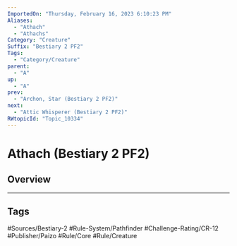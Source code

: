 ```yaml
---
ImportedOn: "Thursday, February 16, 2023 6:10:23 PM"
Aliases:
  - "Athach"
  - "Athachs"
Category: "Creature"
Suffix: "Bestiary 2 PF2"
Tags:
  - "Category/Creature"
parent:
  - "A"
up:
  - "A"
prev:
  - "Archon, Star (Bestiary 2 PF2)"
next:
  - "Attic Whisperer (Bestiary 2 PF2)"
RWtopicId: "Topic_10334"
---
```

# Athach (Bestiary 2 PF2)
## Overview

---
## Tags
#Sources/Bestiary-2 #Rule-System/Pathfinder #Challenge-Rating/CR-12 #Publisher/Paizo #Rule/Core #Rule/Creature

